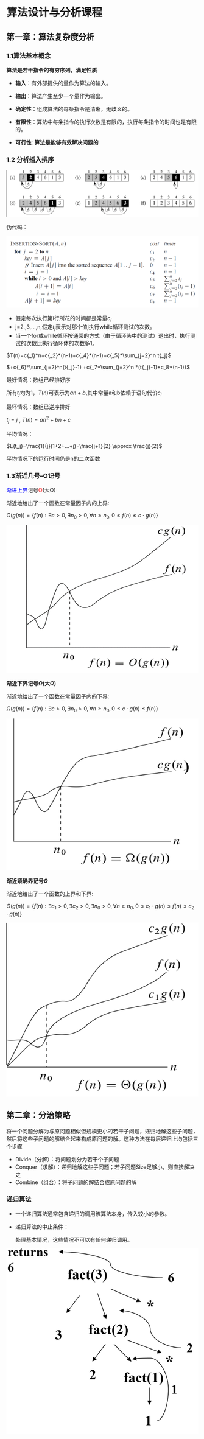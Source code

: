 # 算法设计与分析课程

## 第一章：算法复杂度分析

### 1.1算法基本概念

**算法是若干指令的有穷序列，满足性质**

* **输入**：有外部提供的量作为算法的输入。

* **输出**：算法产生至少一个量作为输出。

* **确定性**：组成算法的每条指令是清晰，无歧义的。

* **有限性**：算法中每条指令的执行次数是有限的，执行每条指令的时间也是有限的。

* **可行性**: **算法是能够有效解决问题的**

### 1.2 分析插入排序

![image-20231128214316568](./_media/image-20231128214316568.png)

伪代码：

![image-20231128214521024](./_media/image-20231128214521024.png)

* 假定每次执行第i行所花的时间都是常量$c{_i}$
* j=2,,3,…,n,假定$t{_j}$表示对那个值j执行while循环测试的次数。
* 当一个for或while循环按通常的方式（由于循环头中的测试）退出时，执行测试的次数比执行循环体的次数多1。

$T(n)=c{_1}*n+c{_2}*(n-1)+c{_4}*(n-1)+c{_5}*\sum_{j=2}^n t{_j}$

$+c{_6}*\sum_{j=2}^n(t{_j}-1) +c{_7*\sum_{j=2}^n *(t{_j}-1)+c_8*(n-1)}$

最好情况：数组已经排好序

所有$t_j$均为1，$T(n)$可表示为$an+b$,其中常量a和b依赖于语句代价$c_i$

最坏情况：数组已逆序排好

$t_j=j$ , $T(n)=an^2+bn+c$

平均情况：

$E(t_j)=\frac{1}{j}(1+2+...+j)=\frac{j+1}{2} \approx \frac{j}{2}$

平均情况下的运行时间仍是n的二次函数

### 1.3渐近几号–O记号

<span style= color:blue>渐进上界</span>记号<span style="color:red">O</span>(大O)

渐近地给出了一个函数在常量因子内的上界:

$O(g(n)) = \{ f(n) : \exists c > 0, \exists n_0 > 0, \forall n \geq n_0, 0 \leq f(n) \leq c \cdot g(n) \}$

![image-20231128220710136](./_media/image-20231128220710136.png)

**渐近下界记号$\Omega$(大$\Omega$)**

渐近地给出了一个函数在常量因子内的下界:

$\Omega(g(n)) = \{ f(n) : \exists c > 0, \exists n_0 > 0, \forall n \geq n_0, 0 \leq c \cdot g(n) \leq f(n) \}$

![image-20231128221007056](./_media/image-20231128221007056.png)

**渐近紧确界记号$\Theta$**

渐近地给出了一个函数的上界和下界:

$\Theta(g(n)) = \{ f(n) : \exists c_1 > 0, \exists c_2 > 0, \exists n_0 > 0, \forall n \geq n_0, 0 \leq c_1 \cdot g(n) \leq f(n) \leq c_2 \cdot g(n) \}$

![image-20231128221446226](./_media/image-20231128221446226.png)

## 第二章：分治策略

将一个问题分解为与原问题相似但规模更小的若干子问题，递归地解这些子问题，然后将这些子问题的解结合起来构成原问题的解。这种方法在每层递归上均包括三个步骤

* Divide（分解）：将问题划分为若干个子问题
* Conquer（求解）：递归地解这些子问题；若子问题Size足够小，则直接解决之
* Combine（组合）：将子问题的解结合成原问题的解

### 递归算法

* 一个递归算法通常包含递归的调用该算法本身，传入较小的参数。

* 递归算法的中止条件：

	处理基本情况，这些情况不可以有任何递归调用。

![image-20231128222148237](./_media/image-20231128222148237.png)